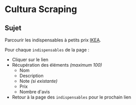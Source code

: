 # Cultura Scraping

## Sujet
Parcourir les indispensables à petits prix [IKEA](https://www.ikea.com/fr/fr/campaigns/les-indispensables-a-petits-prix-pub0d9cd6c0?icid=fr|20210315|menu|indispensables).

Pour chaque `indispensables` de la page :
- Cliquer sur le lien
- Récupération des éléments *(maximum 100)*
    - Nom
    - Description
    - Note *(si existante)*
    - Prix
    - Nombre d'avis
- Retour à la page des `indispensables` pour le prochain lien
